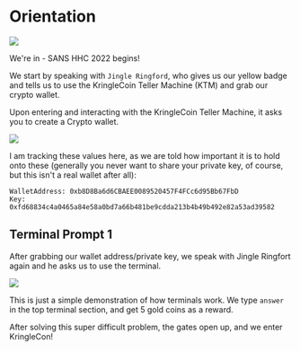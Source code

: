 # Orientation

![](loc-entrance.png)

We're in - SANS HHC 2022 begins!

We start by speaking with `Jingle Ringford`, who gives us our yellow badge and tells us to use the KringleCoin Teller Machine (KTM) and grab our crypto wallet.

Upon entering and interacting with the KringleCoin Teller Machine, it asks you to create a Crypto wallet.

![](misc-ktmaccountcreation.png)

I am tracking these values here, as we are told how important it is to hold onto these (generally you never want to share your private key, of course, but this isn't a real wallet after all):

```
WalletAddress: 0xb8D8Ba6d6CBAEE0089520457F4FCc6d95Bb67FbD
Key: 0xfd68834c4a0465a84e58a0bd7a66b481be9cdda213b4b49b492e82a53ad39582
```

## Terminal Prompt 1

After grabbing our wallet address/private key, we speak with Jingle Ringfort again and he asks us to use the terminal.

![](introterminal-intro.png) 

This is just a simple demonstration of how terminals work. We type `answer` in the top terminal section, and get 5 gold coins as a reward.

After solving this super difficult problem, the gates open up, and we enter KringleCon!